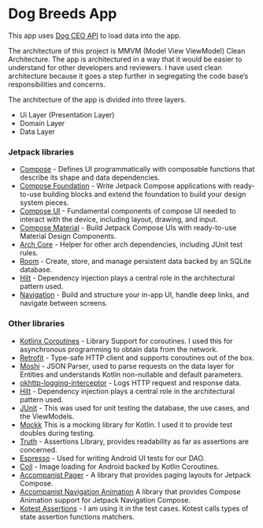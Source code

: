 # Dog Breeds App

This app uses [Dog CEO API](https://dog.ceo/dog-api/documentation/) to load data into the app. 

The architecture of this project is MMVM (Model View ViewModel) Clean Architecture. The app is architectured in a way that it would be easier to understand for other developers and reviewers. I have used clean architecture because it goes a step further in segregating the code base’s responsibilities and concerns.

The architecture of the app is divided into three layers.
- Ui Layer (Presentation Layer)
- Domain Layer
- Data Layer

### Jetpack libraries
- [Compose](https://developer.android.com/jetpack/androidx/releases/compose) - Defines UI programmatically with composable functions that describe its shape and data dependencies.
- [Compose Foundation](https://developer.android.com/jetpack/androidx/releases/compose-foundation) - Write Jetpack Compose applications with ready-to-use building blocks and extend the foundation to build your design system pieces.
- [Compose UI](https://developer.android.com/jetpack/androidx/releases/compose-ui) - Fundamental components of compose UI needed to interact with the device, including layout, drawing, and input.
- [Compose Material](https://developer.android.com/jetpack/androidx/releases/compose-material) - Build Jetpack Compose UIs with ready-to-use Material Design Components.
- [Arch Core](https://developer.android.com/jetpack/androidx/releases/arch-core) - Helper for other arch dependencies, including JUnit test rules.
- [Room](https://developer.android.com/training/data-storage/room) - Create, store, and manage persistent data backed by an SQLite database. 
- [Hilt](https://developer.android.com/training/dependency-injection/hilt-android) - Dependency injection plays a central role in the architectural pattern used.
- [Navigation](https://developer.android.com/jetpack/androidx/releases/navigation) - Build and structure your in-app UI, handle deep links, and navigate between screens.

### Other libraries
- [Kotlinx Coroutines](https://github.com/Kotlin/kotlinx.coroutines) - Library Support for coroutines. I used this for asynchronous programming to obtain data from the network.
- [Retrofit](https://square.github.io/retrofit/) - Type-safe HTTP client and supports coroutines out of the box.
- [Moshi](https://github.com/square/moshi) - JSON Parser, used to parse requests on the data layer for Entities and understands Kotlin non-nullable and default parameters.
- [okhttp-logging-interceptor](https://github.com/square/okhttp/blob/master/okhttp-logging-interceptor/README.md) - Logs HTTP request and response data.
- [Hilt](https://developer.android.com/training/dependency-injection/hilt-android) - Dependency injection plays a central role in the architectural pattern used.
- [JUnit](https://junit.org/junit4/) - This was used for unit testing the database, the use cases, and the ViewModels.
- [Mockk](https://mockk.io/) This is a mocking library for Kotlin. I used it to provide test doubles during testing.
- [Truth](https://truth.dev/) - Assertions Library, provides readability as far as assertions are concerned.
- [Espresso](https://developer.android.com/training/testing/espresso) - Used for writing Android UI tests for our DAO.
- [Coil](https://github.com/coil-kt/coil) - Image loading for Android backed by Kotlin Coroutines.
- [Accompanist Pager](https://google.github.io/accompanist/pager/) - A library that provides paging layouts for Jetpack Compose.
- [Accompanist Navigation Animation](https://google.github.io/accompanist/navigation-animation/) A library that provides Compose Animation support for Jetpack Navigation Compose.
- [Kotest Assertions](https://kotest.io/docs/assertions/assertions.html) -  I am using it in the test cases. Kotest calls types of state assertion functions matchers.








